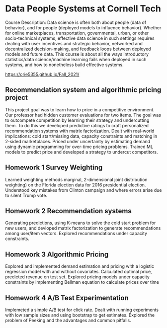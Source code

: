 # Data People Systems at Cornell Tech

Course Description: Data science is often both about people (data of behavior), and for people (deployed models to influence behavior). Whether for online marketplaces, transportation, governmental, urban, or other socio-technical systems, effective data science in such settings requires dealing with user incentives and strategic behavior, networked and decentralized decision-making, and feedback loops between deployed models and future data. This course is about all the ways introductory statistics/data science/machine learning fails when deployed in such systems, and how to nonetheless build effective systems.

https://orie5355.github.io/Fall_2021/

## Recommendation system and algorithmic pricing project


This project goal was to learn how to price in a competitive environment. Our professor had hidden customer evaluations for two items. The goal was to outcompete competition by learning their strategy and undercutting them. To do this we developed predictive ratings to craft personalized recommendation systems with matrix factorization. Dealt with real-world implications: cold start/missing data, capacity constraints and matching in 2-sided marketplaces. Priced under uncertainty by estimating demand using dynamic programming for over-time pricing problems. Trained ML models to predict price and developed a strategy to undercut competitors. 



## Homework 1 Survey Weighting

Learned weighting methods marginal, 2-dimensional joint distribution weighting) on the Florida election data for 2016 presidential election. Understood key mistakes from Clinton campaign and where errors arise due to silent Trump vote.

## Homework 2 Recommendation systems

Generating predictions, using K-means to solve the cold start problem for new users, and devloped matrix factorization to generate recommendations among user/item vectors. Explored recommendations under capacity constraints.

## Homework 3 Algorithmic Pricing

Explored and implemented demand estimation and pricing with a logistic regression model with and without covariates. Calculated optimal price, predicted revenue on test set. Explored pricing models under capacity constraints by implementing Bellman equation to calculate prices over time

## Homework 4 A/B Test Experimentation

Implemeted a simple A/B test for click rate. Dealt with running experiments with low sample sizes and using bootstrap to get estimates. Explored the problem of Peeking and the advantages and common pitfalls.


